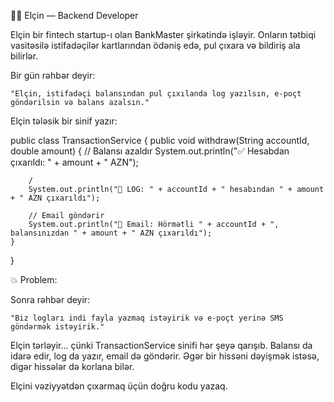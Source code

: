 👨‍💼 Elçin — Backend Developer

Elçin bir fintech startup-ı olan BankMaster şirkətində işləyir. Onların tətbiqi vasitəsilə istifadəçilər kartlarından ödəniş edə, pul çıxara və bildiriş ala bilirlər.

Bir gün rəhbər deyir:

    "Elçin, istifadəçi balansından pul çıxılanda log yazılsın, e-poçt göndərilsin və balans azalsın."

Elçin tələsik bir sinif yazır:

public class TransactionService {
public void withdraw(String accountId, double amount) {
// Balansı azaldır
System.out.println("✅ Hesabdan çıxarıldı: " + amount + " AZN");

        /
        System.out.println("📄 LOG: " + accountId + " hesabından " + amount + " AZN çıxarıldı");

        // Email göndərir
        System.out.println("📧 Email: Hörmətli " + accountId + ", balansınızdan " + amount + " AZN çıxarıldı");
    }
}

💥 Problem:

Sonra rəhbər deyir:

    "Biz logları indi fayla yazmaq istəyirik və e-poçt yerinə SMS göndərmək istəyirik."

Elçin tərləyir… çünki TransactionService sinifi hər şeyə qarışıb. Balansı da idarə edir, log da yazır, email də göndərir. 
Əgər bir hissəni dəyişmək istəsə, digər hissələr də korlana bilər.

Elçini vəziyyətdən çıxarmaq üçün doğru kodu yazaq.